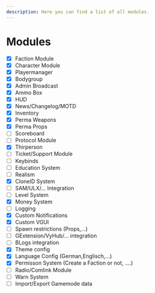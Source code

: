 ```yaml
---
description: Here you can find a list of all modules.
---
```


# Modules

* [x] Faction Module
* [x] Character Module
* [x] Playermanager
* [x] Bodygroup
* [x] Admin Broadcast
* [x] Ammo Box
* [x] HUD
* [x] News/Changelog/MOTD
* [x] Inventory
* [x] Perma Weapons
* [x] Perma Props
* [ ] Scoreboard
* [ ] Protocol Module
* [x] Thirperson
* [ ] Ticket/Support Module
* [ ] Keybinds
* [ ] Education System
* [ ] Realism
* [x] CloneID System
* [ ] SAM/ULX/... Integration
* [ ] Level System
* [x] Money System
* [ ] Logging
* [x] Custom Notifications
* [x] Custom VGUI
* [ ] Spawn restrictions (Props,...)
* [ ] GExtension/VyHub/... integration
* [ ] BLogs integration
* [x] Theme config
* [x] Language Config (German,Englisch,...)
* [x] Permisson System (Create a Faction or not, ....)
* [ ] Radio/Comlink Module
* [ ] Warn System
* [ ] Import/Export Gamemode data
